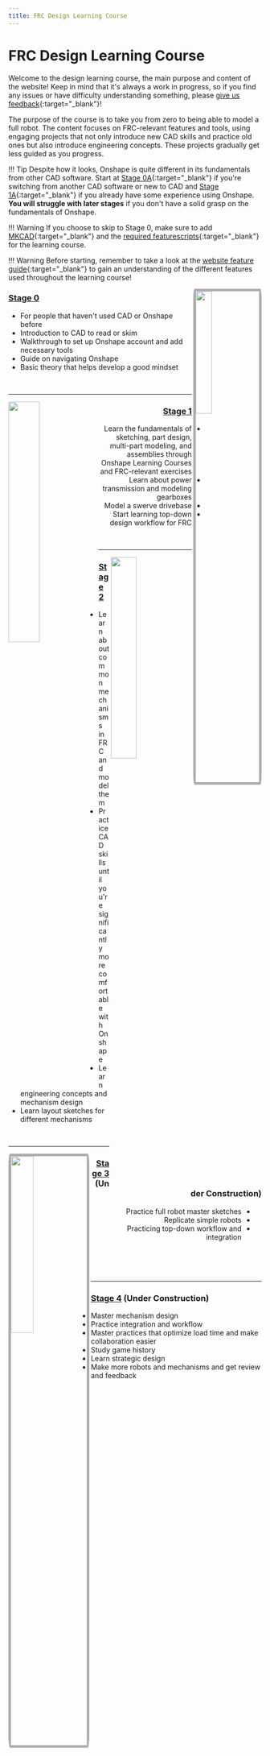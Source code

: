 ```yaml
---
title: FRC Design Learning Course
---
```


<style>
    .rightSide {
        ul { direction: rtl; }
        ul li a { direction: ltr; unicode-bidi: embed; }
    }
</style>

# FRC Design Learning Course

Welcome to the design learning course, the main purpose and content of the website! Keep in mind that it's always a work in progress, so if you find any issues or have difficulty understanding something, please [give us feedback](https://forms.gle/dQ6w6RXJa6vSmcpw7 "Learning Course Feedback Form"){:target="_blank"}!

The purpose of the course is to take you from zero to being able to model a full robot. The content focuses on FRC-relevant features and tools, using engaging projects that not only introduce new CAD skills and practice old ones but also introduce engineering concepts. These projects gradually get less guided as you progress.

!!! Tip
    Despite how it looks, Onshape is quite different in its fundamentals from other CAD software. Start at [Stage 0A](stage0/0A/what-and-why-CAD.md "Stage 0A"){:target="_blank"} if you're switching from another CAD software or new to CAD and [Stage 1A](stage1/1A/introduction.md "Stage 1A"){:target="_blank"} if you already have some experience using Onshape. **You will struggle with later stages** if you don't have a solid grasp on the fundamentals of Onshape.

!!! Warning
    If you choose to skip to Stage 0, make sure to add [MKCAD](stage0/0B/MKCad.md "Adding MKCAD Tutorial Page"){:target="_blank"} and the [required featurescripts](stage0/0B/featurescripts.md "Stage 0 Featurescripts Page"){:target="_blank"} for the learning course.

!!! Warning
    Before starting, remember to take a look at the [website feature guide](../website-feature-guide.md "Website Feature Guide Page"){:target="_blank"} to gain an understanding of the different features used throughout the learning course! 
    

<img src="/img/learning-course/stage0/setup/signup.webp" align="right" style="width:25%; border:5px solid #ADADAD; border-radius: 2%">

### [Stage 0](stage0/0A/what-and-why-CAD.md "Stage 0 Page")

- For people that haven't used CAD or Onshape before
- Introduction to CAD to read or skim
- Walkthrough to set up Onshape account and add necessary tools
- Guide on navigating Onshape
- Basic theory that helps develop a good mindset

<br>
<hr>

<img src="/img/learning-course/stage1b/Exercise 2 Assembly.webp" align="left" style="width:35%">

<div dir="rtl">
<h3 id="-stage-1-stage1-1a-onshapefundamentals-md-"><a href="stage1\1A\introduction" title="Stage 1 Page">Stage 1</a></h3>
<ul>
<li>Learn the fundamentals of sketching, part design, multi-part modeling, and assemblies through Onshape Learning Courses and FRC-relevant exercises</li>
<li>Learn about power transmission and modeling gearboxes</li>
<li>Model a swerve drivebase</li>
<li>Start learning top-down design workflow for FRC</li>
</ul>
</div>

<br>
<hr>

<img src="/img/learning-course/stage2-slapdown/intakeTopLevel.webp" align="right" style="width:32%">

### [Stage 2](stage2/2A/introduction.md "Stage 2 Page")

- Learn about common mechanisms in FRC and model them
- Practice CAD skills until you're significantly more comfortable with Onshape
- Learn engineering concepts and mechanism design
- Learn layout sketches for different mechanisms

<br>
<hr>

<img src="/img/learning-course/stage3/1778-2024-MS.webp" align="left" style="width:30%; border:5px solid #ADADAD; border-radius: 2%">

<div dir="rtl">
<h3 id="-stage-3-stage3-3a-multidoc-ms-md-"><a href="stage3\3A\introduction" title="Stage 3 Page">Stage 3</a> <strong>(Under Construction)</strong> </h3>
<ul>
<li>Practice full robot master sketches</li>
<li>Replicate simple robots</li>
<li>Practicing top-down workflow and integration</li>
</ul>
</div>

<br>
<br>
<br>
<hr>

### [Stage 4](stage4.md "Stage 4 Page") (**Under Construction**)

- Master mechanism design
- Practice integration and workflow
- Master practices that optimize load time and make collaboration easier
- Study game history
- Learn strategic design
- Make more robots and mechanisms and get review and feedback

<br>



